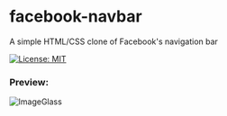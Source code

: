 # facebook-navbar
A simple HTML/CSS clone of Facebook's navigation bar

[![License: MIT](https://img.shields.io/badge/License-MIT-yellow.svg)](https://opensource.org/licenses/MIT)

### Preview:
![ImageGlass](https://i.imgur.com/4Ic1f2V.png)
